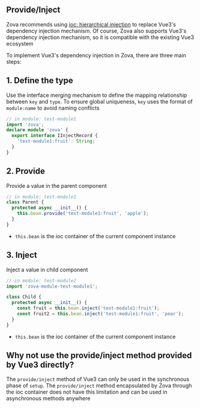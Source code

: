 ## Provide/Inject

Zova recommends using [ioc: hierarchical injection](../essentials/ioc/inject.md#hierarchical-injection) to replace Vue3's dependency injection mechanism. Of course, Zova also supports Vue3's dependency injection mechanism, so it is compatible with the existing Vue3 ecosystem

To implement Vue3's dependency injection in Zova, there are three main steps:

## 1. Define the type

Use the interface merging mechanism to define the mapping relationship between `key` and `type`. To ensure global uniqueness, `key` uses the format of `module:name` to avoid naming conflicts

```typescript
// in module: test-module1
import 'zova';
declare module 'zova' {
  export interface IInjectRecord {
    'test-module1:fruit': String;
  }
}
```

## 2. Provide

Provide a value ​​in the parent component

```typescript
// in module: test-module1
class Parent {
  protected async __init__() {
    this.bean.provide('test-module1:fruit', 'apple');
  }
}
```

- `this.bean` is the ioc container of the current component instance

## 3. Inject

Inject a value ​​in child component

```typescript
// in module: test-module2
import 'zova-module-test-module1';

class Child {
  protected async __init__() {
    const fruit = this.bean.inject('test-module1:fruit');
    const fruit2 = this.bean.inject('test-module1:fruit', 'pear');
  }
}
```

- `this.bean` is the ioc container of the current component instance

## Why not use the provide/inject method provided by Vue3 directly?

The `provide/inject` method of Vue3 can only be used in the synchronous phase of `setup`. The `provide/inject` method encapsulated by Zova through the ioc container does not have this limitation and can be used in asynchronous methods anywhere
